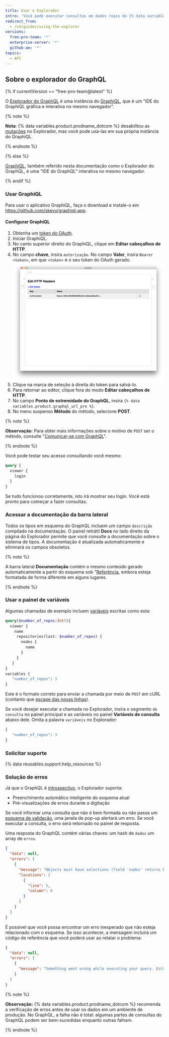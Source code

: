 ```yaml
---
title: Usar o Explorador
intro: 'Você pode executar consultas em dados reais do {% data variables.product.prodname_dotcom %} ao usar o explorador do GraphQL, um ambiente integrado de desenvolvimento no seu navegador que inclui documentação, destaque de sintaxe e erros de validação.'
redirect_from:
  - /v4/guides/using-the-explorer
versions:
  free-pro-team: '*'
  enterprise-server: '*'
  github-ae: '*'
topics:
  - API
---
```


## Sobre o explorador do GraphQL

{% if currentVersion == "free-pro-team@latest" %}

O [Explorador do GraphQL](/graphql/overview/explorer) é uma instância do [GraphiQL](https://github.com/graphql/graphiql), que é um "IDE do GraphiQL gráfica e interativa no mesmo navegador".

{% note %}

**Nota**: {% data variables.product.prodname_dotcom %} desabilitou as [mutações](/graphql/reference/mutations) no Explorador, mas você pode usá-las em sua própria instância do GraphiQL.

{% endnote %}

{% else %}

[GraphiQL](https://github.com/graphql/graphiql), também referido nesta documentação como o Explorador do GraphQL, é uma "IDE do GraphQL" interativa no mesmo navegador.

{% endif %}

### Usar GraphiQL

Para usar o aplicativo GraphiQL, faça o download e instale-o em https://github.com/skevy/graphiql-app.

#### Configurar GraphiQL

1. Obtenha um [token do OAuth](/graphql/guides/forming-calls-with-graphql#authenticating-with-graphql).
1. Iniciar GraphiQL.
1. No canto superior direito do GraphiQL, clique em **Editar cabeçalhos de HTTP**.
1. No campo **chave**, insira `autorização`. No campo **Valor**, insira `Bearer <token>`, em que `<token>` é o seu token do OAuth gerado. ![cabeçalhos do grafiql](/assets/images/developer/graphiql-headers.png)
1. Clique na marca de seleção à direita do token para salvá-lo.
1. Para retornar ao editor, clique fora do modo **Editar cabeçalhos de HTTP**.
1. No campo **Ponto de extremidade do GraphQL**, insira `{% data variables.product.graphql_url_pre %}`.
1. No menu suspenso **Método** do método, selecione **POST**.

{% note %}

**Observação**: Para obter mais informações sobre o motivo de `POST` ser o método, consulte "[Comunicar-se com GraphQL](/graphql/guides/forming-calls-with-graphql#communicating-with-graphql)".

{% endnote %}

Você pode testar seu acesso consultando você mesmo:

```graphql
query {
  viewer {
    login
  }
}
```

Se tudo funcionou corretamente, isto irá mostrar seu login. Você está pronto para começar a fazer consultas.

### Acessar a documentação da barra lateral

Todos os tipos em esquema do GraphQL incluem um campo `descrição` compilado na documentação. O painel retrátil **Docs** no lado direito da página do Explorador permite que você consulte a documentação sobre o sistema de tipos. A documentação é atualizada automaticamente e eliminará os campos obsoletos.

{% note %}

A barra lateral **Documentação** contém o mesmo conteúdo gerado automaticamente a partir do esquema sob "[Referência](/graphql), embora esteja formatada de forma diferente em alguns lugares.

{% endnote %}

### Usar o painel de variáveis

Algumas chamadas de exemplo incluem [variáveis](/graphql/guides/forming-calls-with-graphql#working-with-variables) escritas como esta:

```graphql
query($number_of_repos:Int!){
  viewer {
    name
     repositories(last: $number_of_repos) {
       nodes {
         name
       }
     }
   }
}
variables {
   "number_of_repos": 3
}
```

Este é o formato correto para enviar a chamada por meio de `POST` em cURL (contanto que [escape das novas linhas](/graphql/guides/forming-calls-with-graphql#communicating-with-graphql)).

Se você desejar executar a chamada no Explorador, insira o segmento `da consulta` no painel principal e as variáveis no painel **Variáveis de consulta** abaixo dele. Omita a palavra `variáveis` no Explorador:

```graphql
{
   "number_of_repos": 3
}
```

### Solicitar suporte

{% data reusables.support.help_resources %}

### Solução de erros

Já que o GraphQL é [introspectivo](/graphql/guides/introduction-to-graphql#discovering-the-graphql-api), o Explorador suporta:

* Preenchimento automático inteligente do esquema atual
* Pré-visualizações de erros durante a digitação

Se você informar uma consulta que não é bem formada ou não passa um [esquema de validação](/graphql/guides/introduction-to-graphql#schema), uma janela de pop-up alertará um erro. Se você executar a consulta, o erro será retornado no painel de resposta.

Uma resposta do GraphQL contém várias chaves: um hash de `dados` um array de `erros`.

```json
{
  "data": null,
  "errors": [
    {
      "message": "Objects must have selections (field 'nodes' returns Repository but has no selections)",
      "locations": [
        {
          "line": 5,
          "column": 8
        }
      ]
    }
  ]
}
```

É possível que você possa encontrar um erro inesperado que não esteja relacionado com o esquema. Se isso acontecer, a mensagem incluirá um código de referência que você poderá usar ao relatar o problema:

```json
{
  "data": null,
  "errors": [
    {
      "message": "Something went wrong while executing your query. Esta é provavelmente um erro no GitHub. Inclua \"7571:3FF6:552G94B:69F45B7:5913BBEQ\" ao relatar este problema."
    }
  ]
}
```

{% note %}

**Observação:** {% data variables.product.prodname_dotcom %} recomenda a verificação de erros antes de usar os dados em um ambiente de produção. No GraphQL, a falha não é total: algumas partes de consultas do GraphQL podem ser bem-sucedidas enquanto outras falham.

{% endnote %}

